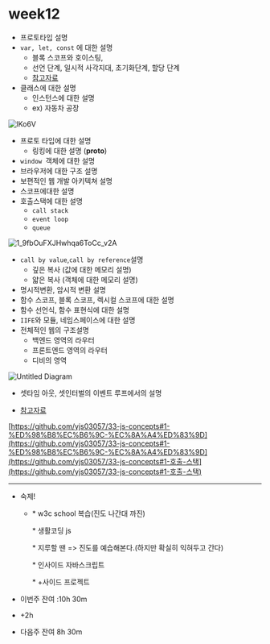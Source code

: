 # week12

+ 프로토타입 설명
+ `var, let, const` 에 대한 설명
  + 블록 스코프와 호이스팅,
  + 선언 단계, 일시적 사각지대, 초기화단계, 할당 단계
  + [참고자료](https://github.com/Phantom05/dev.config/blob/master/ecount.md)
+ 클래스에 대한 설명
  + 인스턴스에 대한 설명
  + ex) 자동차 공장

![lKo6V](https://user-images.githubusercontent.com/33567964/78469650-39e28880-775e-11ea-8e15-6f5f7446aa6d.png)

+ 프로토 타입에 대한 설명
  + 링킹에 대한 설명 (__proto__)
+ `window `객체에 대한 설명
+ 브라우저에 대한 구조 설명
+ 보편적인 웹 개발 아키텍쳐 설명
+ 스코프에대한 설명
+ 호출스택에 대한 설명
  + `call stack`
  + `event loop`
  + `queue`

![1_9fbOuFXJHwhqa6ToCc_v2A](https://user-images.githubusercontent.com/33567964/78469613-de17ff80-775d-11ea-9df0-d7e0fac937c5.png)

+ `call by value`,`call by reference`설명
  + 깊은 복사 (값에 대한 메모리 설명)
  + 얇은 복사 (객체에 대한 메모리 설명)
+ 명시적변환, 암시적 변환 설명
+ 함수 스코프, 블록 스코프, 렉시컬 스코프에 대한 설명
+ 함수 선언식, 함수 표현식에 대한 설명
+ `IIFE`와 모듈, 네임스페이스에 대한 설명
+ 전체적인 웹의 구조설명
  + 백엔드 영역의 라우터
  + 프론트엔드 영역의 라우터
  + 디비의 영역 

![Untitled Diagram](https://user-images.githubusercontent.com/33567964/78469666-5979b100-775e-11ea-9a16-c2bcd2c36489.png)

+ 셋타임 아웃, 셋인터벌의 이벤트 루프에서의 설명



+ [참고자료]([https://github.com/yjs03057/33-js-concepts#1-%ED%98%B8%EC%B6%9C-%EC%8A%A4%ED%83%9D](https://github.com/yjs03057/33-js-concepts#1-호출-스택))

[https://github.com/yjs03057/33-js-concepts#1-%ED%98%B8%EC%B6%9C-%EC%8A%A4%ED%83%9D](https://github.com/yjs03057/33-js-concepts#1-%ED%98%B8%EC%B6%9C-%EC%8A%A4%ED%83%9D](https://github.com/yjs03057/33-js-concepts#1-호출-스택](https://github.com/yjs03057/33-js-concepts#1-호출-스택)







<hr />

- 숙제!

  -  \* w3c school 복습(진도 나간대 까진)

     \* 생활코딩 js

     \* 지루할 땐 => 진도를 예습해본다.(하지만 확실히 익혀두고 간다)

     \* 인사이드 자바스크립트

     \* +사이드 프로젝트

- 이번주 잔여 :10h 30m

-  +2h

- 다음주 잔여 8h 30m